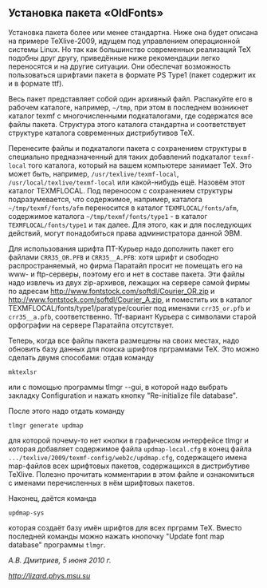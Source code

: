 Установка пакета «OldFonts»
---------------------------

Установка пакета более или менее стандартна. Ниже она будет
описана на примере TeXlive-2009, идущем под управлением операционной
системы Linux. Но так как большинство современных реализаций TeX
подобны друг другу, приведённые ниже рекомендации легко переносятся и
на другие ситуации. Они обеспечат возможность пользоваться шрифтами
пакета в формате PS Type1 (пакет содержит их и в формате ttf).

Весь пакет представляет собой один архивный файл. Распакуйте
его в рабочем каталоге, например, `~/tmp`, при этом в последнем возникнет
каталог texmf с многочисленными подкаталогами, где содержатся все файлы
пакета. Структура этого каталога стандартна и соответствует структуре
каталога современных дистрибутивов TeX.

Перенесите файлы и подкаталоги пакета с сохранением структуры в
специально предназначенный для таких добавлений подкаталог `texmf-local`
того каталога, который на вашем компьютере занимает TeX. Это может
быть, например, `/usr/texlive/texmf-local`,
`/usr/local/texlive/texmf-local` или какой-нибудь ещё. Назовём этот
каталог TEXMFLOCAL. Под переносом с сохранением структуры
подразумевается, что содержимое, например, каталога
`~/tmp/texmf/fonts/afm` переносится в каталог `TEXMFLOCAL/fonts/afm`,
содержимое каталога `~/tmp/texmf/fonts/type1` - в каталог
`TEXMFLOCAL/fonts/type1` и так далее. Для этого, как и для последующих
действий, могут понадобиться права администратора данной ЭВМ.

Для использования шрифта ПТ-Курьер надо дополнить пакет
его файлами `CRR35_OR.PFB` и `CRR35__A.PFB`: хотя шрифт и свободно
распространяемый, но фирма Паратайп просит не помещать его на
www- и ftp-серверы, поэтому его и нет в составе пакета. Эти файлы
надо извлечь из двух zip-архивов, лежащих на сервере самой фирмы
по адресам http://www.fontstock.com/softdl/Courier_OR.zip и
http://www.fontstock.com/softdl/Courier_A.zip, и поместить их в
каталог TEXMFLOCAL/fonts/type1/paratype/courier под именами
`crr35_or.pfb` и `crr35__a.pfb`, соответственно. Ttf-вариант Курьера
с символами старой орфографии на сервере Паратайпа отсутствует.

Теперь, когда все файлы пакета размещены на своих
местах, надо обновить базу данных для поиска шрифтов прграммами TeX.
Это можно сделать двумя способами: отдав команду

    mktexlsr

или с помощью программы tlmgr --gui, в которой надо выбрать закладку
Configuration и нажать кнопку "Re-initialize file database".

После этого надо отдать команду

    tlmgr generate updmap

для которой почему-то нет кнопки в графическом интерфейсе tlmgr и
которая добавляет содержимое файла `updmap-local.cfg` в конец файла
`.../texlive/2009/texmf-config/web2c/updmap.cfg`, содержащего имена 
map-файлов всех шрифтовых пакетов, содержащихся в дистрибутиве TeXlive.
Полезно прочитать комментарии в этом файле и ознакомиться с именами
перечисленных в нём шрифтовых пакетов.

Наконец, даётся команда

    updmap-sys

которая создаёт базу имён шрифтов для всех прграмм TeX. Вместо
последней команды можно нажать кнопочку "Update font map database"
программы `tlmgr`.


*А.В. Дмитриев, 5 июня 2010 г.*
		
*http://lizard.phys.msu.su*
